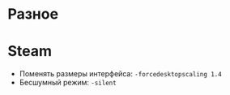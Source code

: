 # Разное

# Steam

- Поменять размеры интерфейса: `-forcedesktopscaling 1.4` 
- Бесшумный режим: `-silent`

